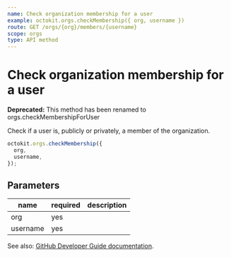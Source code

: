 ```yaml
---
name: Check organization membership for a user
example: octokit.orgs.checkMembership({ org, username })
route: GET /orgs/{org}/members/{username}
scope: orgs
type: API method
---
```


# Check organization membership for a user

**Deprecated:** This method has been renamed to orgs.checkMembershipForUser

Check if a user is, publicly or privately, a member of the organization.

```js
octokit.orgs.checkMembership({
  org,
  username,
});
```

## Parameters

<table>
  <thead>
    <tr>
      <th>name</th>
      <th>required</th>
      <th>description</th>
    </tr>
  </thead>
  <tbody>
    <tr><td>org</td><td>yes</td><td>

</td></tr>
<tr><td>username</td><td>yes</td><td>

</td></tr>
  </tbody>
</table>

See also: [GitHub Developer Guide documentation](https://developer.github.com/v3/orgs/members/#check-organization-membership-for-a-user).
